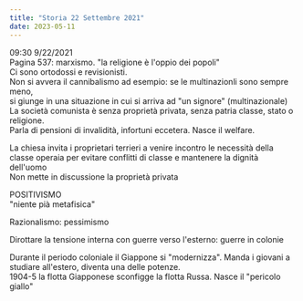 ```yaml
---
title: "Storia 22 Settembre 2021"
date: 2023-05-11
---
```

09:30 9/22/2021  
Pagina 537: marxismo. "la religione è l'oppio dei popoli"  
Ci sono ortodossi e revisionisti.   
Non si avvera il cannibalismo ad esempio: se le multinazionli sono sempre meno,  
si giunge in una situazione in cui si arriva ad "un signore" (multinazionale)  
La società comunista è senza proprietà privata, senza patria classe, stato o religione.   
Parla di pensioni di invalidità, infortuni eccetera. Nasce il welfare.  
  
La chiesa invita i proprietari terrieri a venire incontro le necessità della   
classe operaia per evitare conflitti di classe e mantenere la dignità dell'uomo  
Non mette in discussione la proprietà privata  
  
POSITIVISMO  
"niente pià metafisica"	  
  
Razionalismo: pessimismo  
  
  
Dirottare la tensione interna con guerre verso l'esterno: guerre in colonie  
  
Durante il periodo coloniale il Giappone si "modernizza". Manda i giovani a studiare all'estero, diventa una delle potenze.   
1904-5 la flotta Giapponese sconfigge la flotta Russa. Nasce il "pericolo giallo"  
